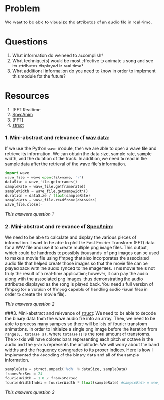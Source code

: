 # Problem
We want to be able to visualize the attributes of an audio file in real-time.

# Questions
1. What information do we need to accomplish?
2. What technique(s) would be most effective to animate a song and see its 
   attributes displayed in real time?
3. What additional information do you need to know in order to implement 
   this module for the future?

# Resources
1. [FFT Realtime]
2. [SpecAnim]
3. [FFT]
4. [struct] 

### 1. Mini-abstract and relevance of [wav data]:
If we use the Python ```wave``` module, then we are able to open a wave file and retrieve
its information. We can obtain the data size, sample rate, sample width, and the
duration of the track. In addition, we need to read in the sample data after the
retrieval of the wave file's information.

```python
import wave
wave_file = wave.open(filename, 'r')
dataSize = wave_file.getnframes()
sampleRate = wave_file.getframerate()
sampleWidth = wave_file.getsampwidth()
duration = dataSize / float(sampleRate)
sampleData = wave_file.readframe(dataSize)
wave_file.close()
```

*This answers question 1*

### 2. Mini-abstract and relevance of [SpecAnim]:
We need to be able to calculate and display the various pieces of information. I want to be 
able to plot the Fast Fourier Transform (FFT) data for a WAV file and use it to create multiple
png image files. This output, which could be hundreds to possibly thousands, of png images can 
be used to make a movie file using ffmpeg that also incorporates the associated audio file that
helped create those images so that the movie file can be played back with the audio synced to the 
image files. This movie file is not truly the result of a real-time application; however, it can 
play the audio along with the associated png images, thus demonstrating the audio attributes displayed 
as the song is played back. You need a full version of ffmpeg (or a version of ffmpeg capable of 
handling audio visual files in order to create the movie file).

*This answers question 2*

###3. Mini-abstract and relevance of [struct]:
We need to be able to decode the binary data from the wave audio file into an array. Then,
we need to be able to process many samples so there will be lots of fourier transform animations.
In order to initialize a single png image before the iteration from ```range(0, totalFFTs)```,
where ```totalFFTs``` is the total amount of transforms. The x-axis will have colored bars representing
each pitch or octave in the audio and the y-axis represents the amplitude. We will worry about the band 
widths and the frequency downgrades to its proper indices. Here is how I implemented the decoding of the 
binary data and all of the sample information.

```python
sampleData = struct.unpack('%dh' % dataSize, sampleData)
framesPerSec = 24
fourierWidth = 1.0 / framesPerSec
fourierWidthIndex = fourierWidth * float(sampleRate) #sampleRate = wav_file.getframerate()
```

*This answers question 3*

[wav data]: http://stackoverflow.com/questions/2226853/interpreting-wav-data 
[SpecAnim]: http://classicalconvert.com/2008/04/how-to-visualize-music-using-animated-spectrograms-with-open-source-everything/
[struct]: https://docs.python.org/2/library/struct.html 
